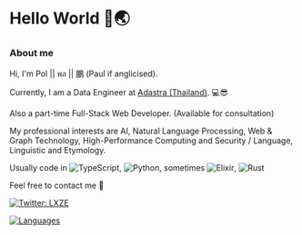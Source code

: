# Hello World 🙌🌏

### About me
Hi, I'm Pol || พล || 鵬 (Paul if anglicised). 

Currently, I am a Data Engineer at [Adastra (Thailand)](https://www.adastra.co.th/). 💻😎  

Also a part-time Full-Stack Web Developer. (Available for consultation)  

My professional interests are AI, Natural Language Processing, Web & Graph Technology, High-Performance Computing and Security / Language, Linguistic and Etymology.  

Usually code in ![TypeScript][tsURL], ![Python][pyURL], sometimes ![Elixir][exURL], ![Rust][rsURL]  

Feel free to contact me 👋  

[![Twitter: LXZE](https://img.shields.io/twitter/follow/LXZE?style=social)](https://twitter.com/LXZE)

[![Languages](https://github-readme-stats-phi-brown.vercel.app/api/top-langs/?username=LXZE&layout=compact&langs_count=10&hide_border=true&theme=slateorange)](https://github.com/LXZE)

[tsURL]: https://img.shields.io/badge/typescript-%23007ACC.svg?style=for-the-badge&logo=typescript&logoColor=white
[pyURL]: https://img.shields.io/badge/python-3670A0?style=for-the-badge&logo=python&logoColor=ffdd54
[exURL]: https://img.shields.io/badge/elixir-%234B275F.svg?style=for-the-badge&logo=elixir&logoColor=white
[rsURL]: https://img.shields.io/badge/rust-%23000000.svg?style=for-the-badge&logo=rust&logoColor=white

<!--
[![Visits Badge](https://badges.pufler.dev/visits/LXZE/LXZE)](https://badges.pufler.dev)
-->
<!-- 
Oh, hello there, hacker 😈
-->
